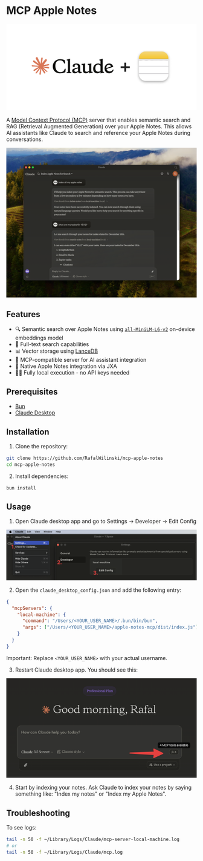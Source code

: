 # MCP Apple Notes

![MCP Apple Notes](./images/logo.png)

A [Model Context Protocol (MCP)](https://www.anthropic.com/news/model-context-protocol) server that enables semantic search and RAG (Retrieval Augmented Generation) over your Apple Notes. This allows AI assistants like Claude to search and reference your Apple Notes during conversations.

![MCP Apple Notes](./images/demo.png)

## Features

- 🔍 Semantic search over Apple Notes using [`all-MiniLM-L6-v2`](https://huggingface.co/sentence-transformers/all-MiniLM-L6-v2) on-device embeddings model
- 📝 Full-text search capabilities
- 📊 Vector storage using [LanceDB](https://lancedb.github.io/lancedb/)
- 🤖 MCP-compatible server for AI assistant integration
- 🍎 Native Apple Notes integration via JXA
- 🏃‍♂️ Fully local execution - no API keys needed

## Prerequisites

- [Bun](https://bun.sh/docs/installation)
- [Claude Desktop](https://claude.ai/download)

## Installation

1. Clone the repository:

```bash
git clone https://github.com/RafalWilinski/mcp-apple-notes
cd mcp-apple-notes
```

2. Install dependencies:

```bash
bun install
```

## Usage

1. Open Claude desktop app and go to Settings -> Developer -> Edit Config

![Claude Desktop Settings](./images/desktop_settings.png)

2. Open the `claude_desktop_config.json` and add the following entry:

```json
{
  "mcpServers": {
    "local-machine": {
      "command": "/Users/<YOUR_USER_NAME>/.bun/bin/bun",
      "args": ["/Users/<YOUR_USER_NAME>/apple-notes-mcp/dist/index.js"]
    }
  }
}
```

Important: Replace `<YOUR_USER_NAME>` with your actual username.

3. Restart Claude desktop app. You should see this:

![Claude MCP Connection Status](./images/verify_installation.png)

4. Start by indexing your notes. Ask Claude to index your notes by saying something like: "Index my notes" or "Index my Apple Notes".

## Troubleshooting

To see logs:

```bash
tail -n 50 -f ~/Library/Logs/Claude/mcp-server-local-machine.log
# or
tail -n 50 -f ~/Library/Logs/Claude/mcp.log
```
